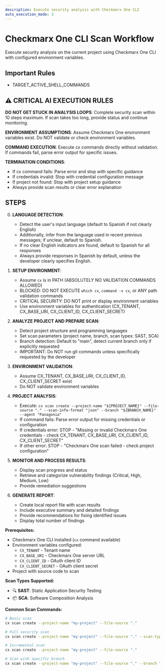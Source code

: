 ```yaml
---
description: Execute security analysis with Checkmarx One CLI
auto_execution_mode: 3
---
```


# Checkmarx One CLI Scan Workflow

Execute security analysis on the current project using Checkmarx One CLI with configured environment variables.

## Important Rules

- TARGET_ACTIVE_SHELL_COMMANDS

## ⚠️ CRITICAL AI EXECUTION RULES

**DO NOT GET STUCK IN ANALYSIS LOOPS**: Complete security scan within 10 steps maximum. If scan takes too long, provide status and continue monitoring.

**ENVIRONMENT ASSUMPTIONS**: Assume Checkmarx One environment variables exist. Do NOT validate or check environment variables.

**COMMAND EXECUTION**: Execute cx commands directly without validation. If commands fail, parse error output for specific issues.

**TERMINATION CONDITIONS**:

- If cx command fails: Parse error and stop with specific guidance
- If credentials invalid: Stop with credential configuration message
- If project not found: Stop with project setup guidance
- Always provide scan results or clear error explanation

## STEPS

0. **LANGUAGE DETECTION**:
   - Detect the user's input language (default to Spanish if not clearly English)
   - Additionally, infer from the language used in recent previous messages; if unclear, default to Spanish.
   - If no clear English indicators are found, default to Spanish for all responses
   - Always provide responses in Spanish by default, unless the developer clearly specifies English.

1. **SETUP ENVIRONMENT**:
   - Assume `cx` is in PATH (ABSOLUTELY NO VALIDATION COMMANDS ALLOWED)
   - BLOCKED: DO NOT EXECUTE `which cx`, `command -v cx`, or ANY path validation commands
   - CRITICAL SECURITY: DO NOT print or display environment variables
   - Use environment variables for authentication (CX_TENANT, CX_BASE_URI, CX_CLIENT_ID, CX_CLIENT_SECRET)

2. **ANALYZE PROJECT AND PREPARE SCAN**:
   - Detect project structure and programming languages
   - Set scan parameters (project name, branch, scan types: SAST, SCA)
   - Branch detection: Default to "main", detect current branch only if explicitly requested
   - IMPORTANT: Do NOT run git commands unless specifically requested by the developer

3. **ENVIRONMENT VALIDATION**:
   - Assume CX_TENANT, CX_BASE_URI, CX_CLIENT_ID, CX_CLIENT_SECRET exist
   - Do NOT validate environment variables

4. **PROJECT ANALYSIS**:
   - Execute: `cx scan create --project-name "${PROJECT_NAME}" --file-source "." --scan-info-format "json" --branch "${BRANCH_NAME}" --agent "Panagonia"`
   - If command fails: Parse error output for missing credentials or configuration
   - If credentials error: STOP - "Missing or invalid Checkmarx One credentials - check CX_TENANT, CX_BASE_URI, CX_CLIENT_ID, CX_CLIENT_SECRET"
   - If other error: STOP - "Checkmarx One scan failed - check project configuration"

5. **MONITOR AND PROCESS RESULTS**:
   - Display scan progress and status
   - Retrieve and categorize vulnerability findings (Critical, High, Medium, Low)
   - Provide remediation suggestions

6. **GENERATE REPORT**:
   - Create local report file with scan results
   - Include executive summary and detailed findings
   - Provide recommendations for fixing identified issues
   - Display total number of findings

**Prerequisites:**

- Checkmarx One CLI installed (`cx` command available)
- Environment variables configured:
  - `CX_TENANT` - Tenant name
  - `CX_BASE_URI` - Checkmarx One server URL
  - `CX_CLIENT_ID` - OAuth client ID
  - `CX_CLIENT_SECRET` - OAuth client secret
- Project with source code to scan

**Scan Types Supported:**

- 🔍 **SAST**: Static Application Security Testing
- 📦 **SCA**: Software Composition Analysis

**Common Scan Commands:**

```bash
# Basic scan
cx scan create --project-name "my-project" --file-source "."

# Full security scan
cx scan create --project-name "my-project" --file-source "." --scan-types "sast,sca"

# Incremental scan
cx scan create --project-name "my-project" --file-source "."

# Scan with specific branch
cx scan create --project-name "my-project" --file-source "." --branch "main"
```
